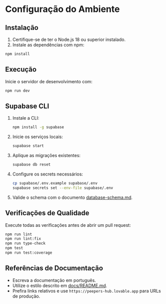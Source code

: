 # Configuração do Ambiente

## Instalação

1. Certifique-se de ter o Node.js 18 ou superior instalado.
2. Instale as dependências com npm:

```bash
npm install
```

## Execução

Inicie o servidor de desenvolvimento com:

```bash
npm run dev
```

## Supabase CLI

1. Instale a CLI:

   ```bash
   npm install -g supabase
   ```

2. Inicie os serviços locais:

   ```bash
   supabase start
   ```

3. Aplique as migrações existentes:

   ```bash
   supabase db reset
   ```

4. Configure os secrets necessários:

   ```bash
   cp supabase/.env.example supabase/.env
   supabase secrets set --env-file supabase/.env
   ```

5. Valide o schema com o documento [database-schema.md](database-schema.md).

## Verificações de Qualidade

Execute todas as verificações antes de abrir um pull request:

```bash
npm run lint
npm run lint:fix
npm run type-check
npm test
npm run test:coverage
```

## Referências de Documentação

- Escreva a documentação em português.
- Utilize o estilo descrito em [docs/README.md](../README.md).
- Prefira links relativos e use `https://peepers-hub.lovable.app` para URLs de produção.

